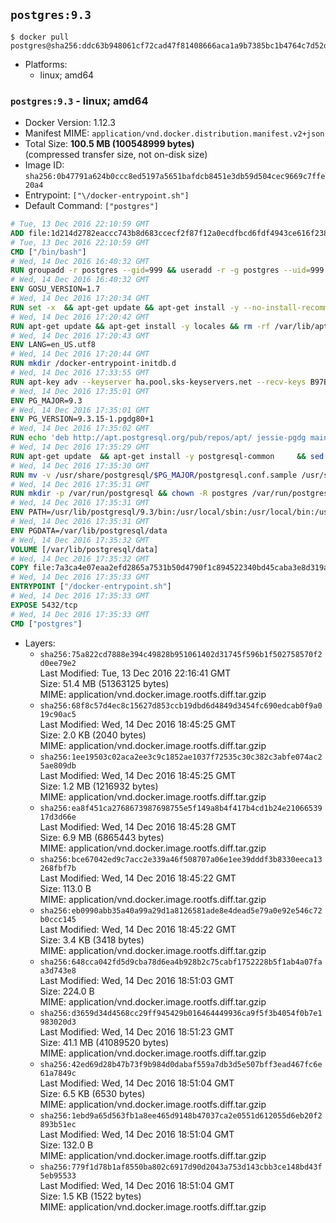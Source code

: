 ## `postgres:9.3`

```console
$ docker pull postgres@sha256:ddc63b948061cf72cad47f81408666aca1a9b7385bc1b4764c7d52d2b7e8bf8e
```

-	Platforms:
	-	linux; amd64

### `postgres:9.3` - linux; amd64

-	Docker Version: 1.12.3
-	Manifest MIME: `application/vnd.docker.distribution.manifest.v2+json`
-	Total Size: **100.5 MB (100548999 bytes)**  
	(compressed transfer size, not on-disk size)
-	Image ID: `sha256:0b47791a624b0ccc8ed5197a5651bafdcb8451e3db59d504cec9669c7ffe20a4`
-	Entrypoint: `["\/docker-entrypoint.sh"]`
-	Default Command: `["postgres"]`

```dockerfile
# Tue, 13 Dec 2016 22:10:59 GMT
ADD file:1d214d2782eaccc743b8d683ccecf2f87f12a0ecdfbcd6fdf4943ce616f23870 in / 
# Tue, 13 Dec 2016 22:10:59 GMT
CMD ["/bin/bash"]
# Wed, 14 Dec 2016 16:40:32 GMT
RUN groupadd -r postgres --gid=999 && useradd -r -g postgres --uid=999 postgres
# Wed, 14 Dec 2016 16:40:32 GMT
ENV GOSU_VERSION=1.7
# Wed, 14 Dec 2016 17:20:34 GMT
RUN set -x 	&& apt-get update && apt-get install -y --no-install-recommends ca-certificates wget && rm -rf /var/lib/apt/lists/* 	&& wget -O /usr/local/bin/gosu "https://github.com/tianon/gosu/releases/download/$GOSU_VERSION/gosu-$(dpkg --print-architecture)" 	&& wget -O /usr/local/bin/gosu.asc "https://github.com/tianon/gosu/releases/download/$GOSU_VERSION/gosu-$(dpkg --print-architecture).asc" 	&& export GNUPGHOME="$(mktemp -d)" 	&& gpg --keyserver ha.pool.sks-keyservers.net --recv-keys B42F6819007F00F88E364FD4036A9C25BF357DD4 	&& gpg --batch --verify /usr/local/bin/gosu.asc /usr/local/bin/gosu 	&& rm -r "$GNUPGHOME" /usr/local/bin/gosu.asc 	&& chmod +x /usr/local/bin/gosu 	&& gosu nobody true 	&& apt-get purge -y --auto-remove ca-certificates wget
# Wed, 14 Dec 2016 17:20:42 GMT
RUN apt-get update && apt-get install -y locales && rm -rf /var/lib/apt/lists/* 	&& localedef -i en_US -c -f UTF-8 -A /usr/share/locale/locale.alias en_US.UTF-8
# Wed, 14 Dec 2016 17:20:43 GMT
ENV LANG=en_US.utf8
# Wed, 14 Dec 2016 17:20:44 GMT
RUN mkdir /docker-entrypoint-initdb.d
# Wed, 14 Dec 2016 17:33:55 GMT
RUN apt-key adv --keyserver ha.pool.sks-keyservers.net --recv-keys B97B0AFCAA1A47F044F244A07FCC7D46ACCC4CF8
# Wed, 14 Dec 2016 17:35:01 GMT
ENV PG_MAJOR=9.3
# Wed, 14 Dec 2016 17:35:01 GMT
ENV PG_VERSION=9.3.15-1.pgdg80+1
# Wed, 14 Dec 2016 17:35:02 GMT
RUN echo 'deb http://apt.postgresql.org/pub/repos/apt/ jessie-pgdg main' $PG_MAJOR > /etc/apt/sources.list.d/pgdg.list
# Wed, 14 Dec 2016 17:35:29 GMT
RUN apt-get update 	&& apt-get install -y postgresql-common 	&& sed -ri 's/#(create_main_cluster) .*$/\1 = false/' /etc/postgresql-common/createcluster.conf 	&& apt-get install -y 		postgresql-$PG_MAJOR=$PG_VERSION 		postgresql-contrib-$PG_MAJOR=$PG_VERSION 	&& rm -rf /var/lib/apt/lists/*
# Wed, 14 Dec 2016 17:35:30 GMT
RUN mv -v /usr/share/postgresql/$PG_MAJOR/postgresql.conf.sample /usr/share/postgresql/ 	&& ln -sv ../postgresql.conf.sample /usr/share/postgresql/$PG_MAJOR/ 	&& sed -ri "s!^#?(listen_addresses)\s*=\s*\S+.*!\1 = '*'!" /usr/share/postgresql/postgresql.conf.sample
# Wed, 14 Dec 2016 17:35:31 GMT
RUN mkdir -p /var/run/postgresql && chown -R postgres /var/run/postgresql
# Wed, 14 Dec 2016 17:35:31 GMT
ENV PATH=/usr/lib/postgresql/9.3/bin:/usr/local/sbin:/usr/local/bin:/usr/sbin:/usr/bin:/sbin:/bin
# Wed, 14 Dec 2016 17:35:31 GMT
ENV PGDATA=/var/lib/postgresql/data
# Wed, 14 Dec 2016 17:35:32 GMT
VOLUME [/var/lib/postgresql/data]
# Wed, 14 Dec 2016 17:35:32 GMT
COPY file:7a3ca4e07eaa2efd2865a7531b50d4790f1c894522340bd45caba3e8d319a644 in / 
# Wed, 14 Dec 2016 17:35:33 GMT
ENTRYPOINT ["/docker-entrypoint.sh"]
# Wed, 14 Dec 2016 17:35:33 GMT
EXPOSE 5432/tcp
# Wed, 14 Dec 2016 17:35:33 GMT
CMD ["postgres"]
```

-	Layers:
	-	`sha256:75a822cd7888e394c49828b951061402d31745f596b1f502758570f2d0ee79e2`  
		Last Modified: Tue, 13 Dec 2016 22:16:41 GMT  
		Size: 51.4 MB (51363125 bytes)  
		MIME: application/vnd.docker.image.rootfs.diff.tar.gzip
	-	`sha256:68f8c57d4ec8c15627d853ccb19dbd6d4849d3454fc690edcab0f9a019c90ac5`  
		Last Modified: Wed, 14 Dec 2016 18:45:25 GMT  
		Size: 2.0 KB (2040 bytes)  
		MIME: application/vnd.docker.image.rootfs.diff.tar.gzip
	-	`sha256:1ee19503c02aca2ee3c9c1852ae1037f72535c30c382c3abfe074ac25ae809db`  
		Last Modified: Wed, 14 Dec 2016 18:45:25 GMT  
		Size: 1.2 MB (1216932 bytes)  
		MIME: application/vnd.docker.image.rootfs.diff.tar.gzip
	-	`sha256:ea8f451ca2768673987698755e5f149a8b4f417b4cd1b24e2106653917d3d66e`  
		Last Modified: Wed, 14 Dec 2016 18:45:28 GMT  
		Size: 6.9 MB (6865443 bytes)  
		MIME: application/vnd.docker.image.rootfs.diff.tar.gzip
	-	`sha256:bce67042ed9c7acc2e339a46f508707a06e1ee39dddf3b8330eeca13268fbf7b`  
		Last Modified: Wed, 14 Dec 2016 18:45:22 GMT  
		Size: 113.0 B  
		MIME: application/vnd.docker.image.rootfs.diff.tar.gzip
	-	`sha256:eb0990abb35a40a99a29d1a8126581ade8e4dead5e79a0e92e546c72b0ccc145`  
		Last Modified: Wed, 14 Dec 2016 18:45:22 GMT  
		Size: 3.4 KB (3418 bytes)  
		MIME: application/vnd.docker.image.rootfs.diff.tar.gzip
	-	`sha256:648cca042fd5d9cba78d6ea4b928b2c75cabf1752228b5f1ab4a07faa3d743e8`  
		Last Modified: Wed, 14 Dec 2016 18:51:03 GMT  
		Size: 224.0 B  
		MIME: application/vnd.docker.image.rootfs.diff.tar.gzip
	-	`sha256:d3659d34d4568cc29ff945429b016464449936ca9f5f3b4054f0b7e1983020d3`  
		Last Modified: Wed, 14 Dec 2016 18:51:23 GMT  
		Size: 41.1 MB (41089520 bytes)  
		MIME: application/vnd.docker.image.rootfs.diff.tar.gzip
	-	`sha256:42ed69d28b47b73f9b984d0dabaf559a7db3d5e507bff3ead467fc6e61a7849c`  
		Last Modified: Wed, 14 Dec 2016 18:51:04 GMT  
		Size: 6.5 KB (6530 bytes)  
		MIME: application/vnd.docker.image.rootfs.diff.tar.gzip
	-	`sha256:1ebd9a65d563fb1a8ee465d9148b47037ca2e0551d612055d6eb20f2893b51ec`  
		Last Modified: Wed, 14 Dec 2016 18:51:04 GMT  
		Size: 132.0 B  
		MIME: application/vnd.docker.image.rootfs.diff.tar.gzip
	-	`sha256:779f1d78b1af8550ba802c6917d90d2043a753d143cbb3ce148bd43f5eb95533`  
		Last Modified: Wed, 14 Dec 2016 18:51:04 GMT  
		Size: 1.5 KB (1522 bytes)  
		MIME: application/vnd.docker.image.rootfs.diff.tar.gzip
